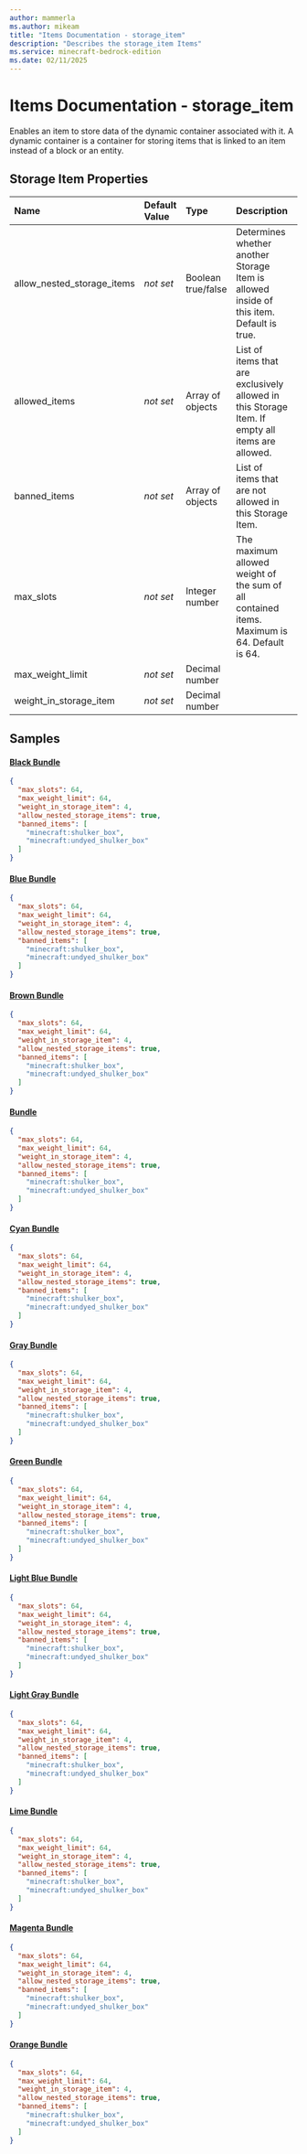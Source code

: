 ```yaml
---
author: mammerla
ms.author: mikeam
title: "Items Documentation - storage_item"
description: "Describes the storage_item Items"
ms.service: minecraft-bedrock-edition
ms.date: 02/11/2025 
---
```


# Items Documentation - storage_item

Enables an item to store data of the dynamic container associated with it. A dynamic container is a container for storing items that is linked to an item instead of a block or an entity.


## Storage Item Properties

|Name       |Default Value |Type |Description |Example Values |
|:----------|:-------------|:----|:-----------|:------------- |
| allow_nested_storage_items | *not set* | Boolean true/false | Determines whether another Storage Item is allowed inside of this item. Default is true. | Black Bundle: `true` | 
| allowed_items | *not set* | Array of objects | List of items that are exclusively allowed in this Storage Item. If empty all items are allowed. |  | 
| banned_items | *not set* | Array of objects | List of items that are not allowed in this Storage Item. | Black Bundle: `["minecraft:shulker_box","minecraft:undyed_shulker_box"]` | 
| max_slots | *not set* | Integer number | The maximum allowed weight of the sum of all contained items. Maximum is 64. Default is 64. | Black Bundle: `64` | 
| max_weight_limit | *not set* | Decimal number |  | Black Bundle: `64` | 
| weight_in_storage_item | *not set* | Decimal number |  | Black Bundle: `4` | 

## Samples

#### [Black Bundle](https://github.com/Mojang/bedrock-samples/tree/preview/behavior_pack/items/black_bundle.json)


```json
{
  "max_slots": 64,
  "max_weight_limit": 64,
  "weight_in_storage_item": 4,
  "allow_nested_storage_items": true,
  "banned_items": [
    "minecraft:shulker_box",
    "minecraft:undyed_shulker_box"
  ]
}
```

#### [Blue Bundle](https://github.com/Mojang/bedrock-samples/tree/preview/behavior_pack/items/blue_bundle.json)


```json
{
  "max_slots": 64,
  "max_weight_limit": 64,
  "weight_in_storage_item": 4,
  "allow_nested_storage_items": true,
  "banned_items": [
    "minecraft:shulker_box",
    "minecraft:undyed_shulker_box"
  ]
}
```

#### [Brown Bundle](https://github.com/Mojang/bedrock-samples/tree/preview/behavior_pack/items/brown_bundle.json)


```json
{
  "max_slots": 64,
  "max_weight_limit": 64,
  "weight_in_storage_item": 4,
  "allow_nested_storage_items": true,
  "banned_items": [
    "minecraft:shulker_box",
    "minecraft:undyed_shulker_box"
  ]
}
```

#### [Bundle](https://github.com/Mojang/bedrock-samples/tree/preview/behavior_pack/items/bundle.json)


```json
{
  "max_slots": 64,
  "max_weight_limit": 64,
  "weight_in_storage_item": 4,
  "allow_nested_storage_items": true,
  "banned_items": [
    "minecraft:shulker_box",
    "minecraft:undyed_shulker_box"
  ]
}
```

#### [Cyan Bundle](https://github.com/Mojang/bedrock-samples/tree/preview/behavior_pack/items/cyan_bundle.json)


```json
{
  "max_slots": 64,
  "max_weight_limit": 64,
  "weight_in_storage_item": 4,
  "allow_nested_storage_items": true,
  "banned_items": [
    "minecraft:shulker_box",
    "minecraft:undyed_shulker_box"
  ]
}
```

#### [Gray Bundle](https://github.com/Mojang/bedrock-samples/tree/preview/behavior_pack/items/gray_bundle.json)


```json
{
  "max_slots": 64,
  "max_weight_limit": 64,
  "weight_in_storage_item": 4,
  "allow_nested_storage_items": true,
  "banned_items": [
    "minecraft:shulker_box",
    "minecraft:undyed_shulker_box"
  ]
}
```

#### [Green Bundle](https://github.com/Mojang/bedrock-samples/tree/preview/behavior_pack/items/green_bundle.json)


```json
{
  "max_slots": 64,
  "max_weight_limit": 64,
  "weight_in_storage_item": 4,
  "allow_nested_storage_items": true,
  "banned_items": [
    "minecraft:shulker_box",
    "minecraft:undyed_shulker_box"
  ]
}
```

#### [Light Blue Bundle](https://github.com/Mojang/bedrock-samples/tree/preview/behavior_pack/items/light_blue_bundle.json)


```json
{
  "max_slots": 64,
  "max_weight_limit": 64,
  "weight_in_storage_item": 4,
  "allow_nested_storage_items": true,
  "banned_items": [
    "minecraft:shulker_box",
    "minecraft:undyed_shulker_box"
  ]
}
```

#### [Light Gray Bundle](https://github.com/Mojang/bedrock-samples/tree/preview/behavior_pack/items/light_gray_bundle.json)


```json
{
  "max_slots": 64,
  "max_weight_limit": 64,
  "weight_in_storage_item": 4,
  "allow_nested_storage_items": true,
  "banned_items": [
    "minecraft:shulker_box",
    "minecraft:undyed_shulker_box"
  ]
}
```

#### [Lime Bundle](https://github.com/Mojang/bedrock-samples/tree/preview/behavior_pack/items/lime_bundle.json)


```json
{
  "max_slots": 64,
  "max_weight_limit": 64,
  "weight_in_storage_item": 4,
  "allow_nested_storage_items": true,
  "banned_items": [
    "minecraft:shulker_box",
    "minecraft:undyed_shulker_box"
  ]
}
```

#### [Magenta Bundle](https://github.com/Mojang/bedrock-samples/tree/preview/behavior_pack/items/magenta_bundle.json)


```json
{
  "max_slots": 64,
  "max_weight_limit": 64,
  "weight_in_storage_item": 4,
  "allow_nested_storage_items": true,
  "banned_items": [
    "minecraft:shulker_box",
    "minecraft:undyed_shulker_box"
  ]
}
```

#### [Orange Bundle](https://github.com/Mojang/bedrock-samples/tree/preview/behavior_pack/items/orange_bundle.json)


```json
{
  "max_slots": 64,
  "max_weight_limit": 64,
  "weight_in_storage_item": 4,
  "allow_nested_storage_items": true,
  "banned_items": [
    "minecraft:shulker_box",
    "minecraft:undyed_shulker_box"
  ]
}
```
